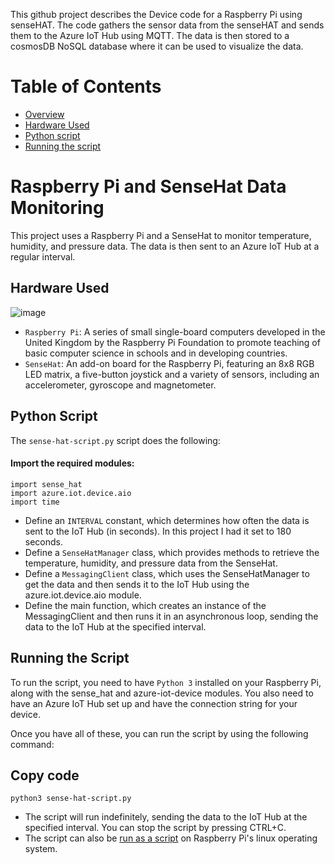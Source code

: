 This github project describes the Device code for a Raspberry Pi using senseHAT. The code gathers the sensor data from the senseHAT and sends them to the Azure IoT Hub using MQTT. The data is then stored to a cosmosDB NoSQL database where it can be used to visualize the data. 

# Table of Contents
- [Overview](https://github.com/Kotik112/D2C-demo/new/master?readme=1#raspberry-pi-and-sensehat-data-monitoring)
- [Hardware Used](https://github.com/Kotik112/D2C-demo/new/master?readme=1#hardware-used)
- [Python script](https://github.com/Kotik112/D2C-demo/new/master?readme=1#python-script)
- [Running the script](https://github.com/Kotik112/D2C-demo/new/master?readme=1#running-the-script)

# Raspberry Pi and SenseHat Data Monitoring
This project uses a Raspberry Pi and a SenseHat to monitor temperature, humidity, and pressure data. The data is then sent to an Azure IoT Hub at a regular interval.

## Hardware Used
![image](https://user-images.githubusercontent.com/88910492/206953219-2890d18d-fc53-4403-8906-6c0f54e26dce.png)

- `Raspberry Pi`: A series of small single-board computers developed in the United Kingdom by the Raspberry Pi Foundation to promote teaching of basic computer science in schools and in developing countries.
- `SenseHat`: An add-on board for the Raspberry Pi, featuring an 8x8 RGB LED matrix, a five-button joystick and a variety of sensors, including an accelerometer, gyroscope and magnetometer.

## Python Script
The `sense-hat-script.py` script does the following:

#### Import the required modules: 
```
import sense_hat
import azure.iot.device.aio
import time
```
- Define an `INTERVAL` constant, which determines how often the data is sent to the IoT Hub (in seconds). In this project I had it set to 180 seconds.
- Define a `SenseHatManager` class, which provides methods to retrieve the temperature, humidity, and pressure data from the SenseHat.
- Define a `MessagingClient` class, which uses the SenseHatManager to get the data and then sends it to the IoT Hub using the azure.iot.device.aio module.
- Define the main function, which creates an instance of the MessagingClient and then runs it in an asynchronous loop, sending the data to the IoT Hub at the specified interval.

## Running the Script
To run the script, you need to have `Python 3` installed on your Raspberry Pi, along with the sense_hat and azure-iot-device modules. You also need to have an Azure IoT Hub set up and have the connection string for your device.

Once you have all of these, you can run the script by using the following command:

## Copy code
```
python3 sense-hat-script.py
```
- The script will run indefinitely, sending the data to the IoT Hub at the specified interval. You can stop the script by pressing CTRL+C.
- The script can also be [run as a script](https://gist.github.com/emxsys/a507f3cad928e66f6410e7ac28e2990f) on Raspberry Pi's linux operating system.
